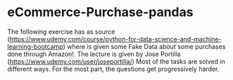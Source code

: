 # eCommerce-Purchase-pandas
The following exercise has as source (https://www.udemy.com/course/python-for-data-science-and-machine-learning-bootcamp) where is given some Fake Data about some purchases done through Amazon!. The lecture is given by Jose Portilla (https://www.udemy.com/user/joseportilla/) Most of the tasks are solved in different ways. For the most part, the questions get progressively harder.
